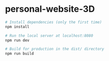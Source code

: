 # personal-website-3D

``` bash
# Install dependencies (only the first time)
npm install

# Run the local server at localhost:8080
npm run dev

# Build for production in the dist/ directory
npm run build
```

